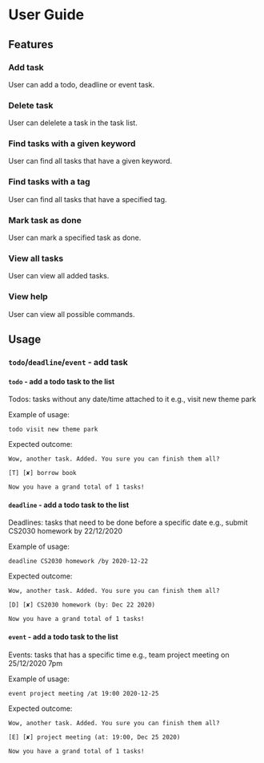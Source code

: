 # User Guide

## Features 

### Add task
User can add a todo, deadline or event task.

### Delete task
User can delelete a task in the task list.

### Find tasks with a given keyword
User can find all tasks that have a given keyword. 

### Find tasks with a tag
User can find all tasks that have a specified tag.

### Mark task as done
User can mark a specified task as done.

### View all tasks
User can view all added tasks.

### View help
User can view all possible commands.

## Usage

### `todo`/`deadline`/`event` - add task

#### `todo` - add a todo task to the list
Todos: tasks without any date/time attached to it e.g., visit new theme park 

Example of usage:

`todo visit new theme park`

Expected outcome:

`Wow, another task. Added. You sure you can finish them all?`

  `[T] [✘] borrow book`
  
  `Now you have a grand total of 1 tasks!`
  

#### `deadline` - add a todo task to the list
Deadlines: tasks that need to be done before a specific date e.g., submit CS2030 homework by 22/12/2020

Example of usage:

`deadline CS2030 homework /by 2020-12-22`

Expected outcome:

`Wow, another task. Added. You sure you can finish them all?`

  `[D] [✘] CS2030 homework (by: Dec 22 2020)`
  
  `Now you have a grand total of 1 tasks!`
  
#### `event` - add a todo task to the list
Events: tasks that has a specific time e.g., team project meeting on 25/12/2020 7pm

Example of usage:

`event project meeting /at 19:00 2020-12-25`

Expected outcome:

`Wow, another task. Added. You sure you can finish them all?`

  `[E] [✘] project meeting (at: 19:00, Dec 25 2020)`
  
  `Now you have a grand total of 1 tasks!`  




